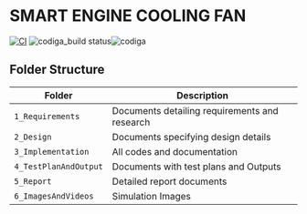 # SMART ENGINE COOLING FAN

[![CI](https://github.com/LOGESHWARANS389/M2-EmbSys/actions/workflows/blank.yml/badge.svg)](https://github.com/LOGESHWARANS389/M2-EmbSys/actions/workflows/blank.yml) 
![codiga_build status](https://api.codiga.io/project/31615/score/svg)![codiga](https://api.codiga.io/project/31615/status/svg)
## Folder Structure
|Folder             | Description |
|-------------------| -----------------------------------------|
| `1_Requirements`   | Documents detailing requirements and research|
| `2_Design`         | Documents specifying design details|
| `3_Implementation` | All codes and documentation|
| `4_TestPlanAndOutput`      | Documents with test plans and Outputs|
| `5_Report`      | Detailed report documents|
| `6_ImagesAndVideos`      | Simulation Images|
